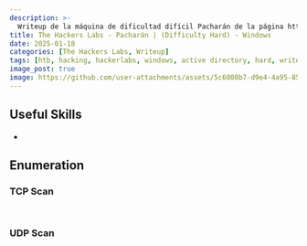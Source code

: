 ```yaml
---
description: >-
  Writeup de la máquina de dificultad difícil Pacharán de la página https://thehackerslabs.com
title: The Hackers Labs - Pacharán | (Difficulty Hard) - Windows
date: 2025-01-18
categories: [The Hackers Labs, Writeup]
tags: [htb, hacking, hackerlabs, windows, active directory, hard, writeup, redteam, pentesting]
image_post: true
image: https://github.com/user-attachments/assets/5c6000b7-d9e4-4a95-8507-1843ba434fbc
---
```


## Useful Skills

* 

## Enumeration

### TCP Scan

 ```bash

```

```bash

```

### UDP Scan

 ```bash

```
